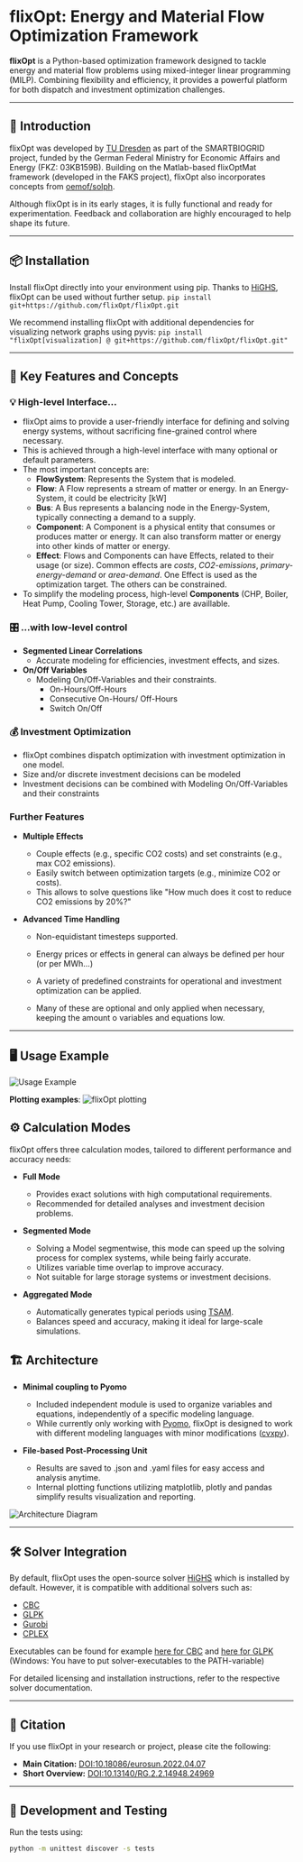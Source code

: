 # flixOpt: Energy and Material Flow Optimization Framework

**flixOpt** is a Python-based optimization framework designed to tackle energy and material flow problems using mixed-integer linear programming (MILP). Combining flexibility and efficiency, it provides a powerful platform for both dispatch and investment optimization challenges.

---

## 🚀 Introduction

flixOpt was developed by [TU Dresden](https://github.com/gewv-tu-dresden) as part of the SMARTBIOGRID project, funded by the German Federal Ministry for Economic Affairs and Energy (FKZ: 03KB159B). Building on the Matlab-based flixOptMat framework (developed in the FAKS project), flixOpt also incorporates concepts from [oemof/solph](https://github.com/oemof/oemof-solph). 

Although flixOpt is in its early stages, it is fully functional and ready for experimentation. Feedback and collaboration are highly encouraged to help shape its future.

---

## 📦 Installation

Install flixOpt directly into your environment using pip. Thanks to [HiGHS](https://github.com/ERGO-Code/HiGHS?tab=readme-ov-file), flixOpt can be used without further setup.
`pip install git+https://github.com/flixOpt/flixOpt.git`

We recommend installing flixOpt with additional dependencies for visualizing network graphs using pyvis:
`pip install "flixOpt[visualization] @ git+https://github.com/flixOpt/flixOpt.git"`

---

## 🌟 Key Features and Concepts

### 💡 High-level Interface...
  - flixOpt aims to provide a user-friendly interface for defining and solving energy systems, without sacrificing fine-grained control where necessary.
  - This is achieved through a high-level interface with many optional or default parameters.
  - The most important concepts are:
    - **FlowSystem**: Represents the System that is modeled.
    - **Flow**: A Flow represents a stream of matter or energy. In an Energy-System, it could be electricity [kW]
    - **Bus**: A Bus represents a balancing node in the Energy-System, typically connecting a demand to a supply.
    - **Component**: A Component is a physical entity that consumes or produces matter or energy. It can also transform matter or energy into other kinds of matter or energy.
    - **Effect**: Flows and Components can have Effects, related to their usage (or size). Common effects are *costs*, *CO2-emissions*, *primary-energy-demand* or *area-demand*. One Effect is used as the optimization target. The others can be constrained.
  - To simplify the modeling process, high-level **Components** (CHP, Boiler, Heat Pump, Cooling Tower, Storage, etc.) are availlable.

### 🎛️ ...with low-level control
- **Segmented Linear Correlations**  
  - Accurate modeling for efficiencies, investment effects, and sizes.
- **On/Off Variables**
  - Modeling On/Off-Variables and their constraints.
    - On-Hours/Off-Hours
    - Consecutive On-Hours/ Off-Hours
    - Switch On/Off

### 💰 Investment Optimization
- flixOpt combines dispatch optimization with investment optimization in one model.
- Size and/or discrete investment decisions can be modeled
- Investment decisions can be combined with Modeling On/Off-Variables and their constraints

### Further Features
- **Multiple Effects**
  - Couple effects (e.g., specific CO2 costs) and set constraints (e.g., max CO2 emissions).
  - Easily switch between optimization targets (e.g., minimize CO2 or costs).
  - This allows to solve questions like "How much does it cost to reduce CO2 emissions by 20%?"

- **Advanced Time Handling**
  - Non-equidistant timesteps supported.  
  - Energy prices or effects in general can always be defined per hour (or per MWh...)

  - A variety of predefined constraints for operational and investment optimization can be applied.
  - Many of these are optional and only applied when necessary, keeping the amount o variables and equations low.

---

## 🖥️ Usage Example
![Usage Example](https://github.com/user-attachments/assets/fa0e12fa-2853-4f51-a9e2-804abbefe20c)

**Plotting examples**:
![flixOpt plotting](/pics/flixOpt_plotting.jpg)

## ⚙️ Calculation Modes

flixOpt offers three calculation modes, tailored to different performance and accuracy needs:

- **Full Mode**  
  - Provides exact solutions with high computational requirements.  
  - Recommended for detailed analyses and investment decision problems.

- **Segmented Mode**  
  - Solving a Model segmentwise, this mode can speed up the solving process for complex systems, while being fairly accurate.
  - Utilizes variable time overlap to improve accuracy.
  - Not suitable for large storage systems or investment decisions.

- **Aggregated Mode**  
  - Automatically generates typical periods using [TSAM](https://github.com/FZJ-IEK3-VSA/tsam).  
  - Balances speed and accuracy, making it ideal for large-scale simulations.


## 🏗️ Architecture

- **Minimal coupling to Pyomo**
  - Included independent module is used to organize variables and equations, independently of a specific modeling language.
  - While currently only working with [Pyomo](http://www.pyomo.org/), flixOpt is designed to work with different modeling languages with minor modifications ([cvxpy](https://www.cvxpy.org)).

- **File-based Post-Processing Unit**
  - Results are saved to .json and .yaml files for easy access and analysis anytime.
  - Internal plotting functions utilizing matplotlib, plotly and pandas simplify results visualization and reporting.

![Architecture Diagram](/pics/architecture_flixOpt.png)

---

## 🛠️ Solver Integration

By default, flixOpt uses the open-source solver [HiGHS](https://highs.dev/) which is installed by default. However, it is compatible with additional solvers such as:  

- [CBC](https://github.com/coin-or/Cbc)  
- [GLPK](https://www.gnu.org/software/glpk/)  
- [Gurobi](https://www.gurobi.com/)  
- [CPLEX](https://www.ibm.com/analytics/cplex-optimizer)

Executables can be found for example [here for CBC](https://portal.ampl.com/dl/open/cbc/) and [here for GLPK](https://sourceforge.net/projects/winglpk/) (Windows: You have to put solver-executables to the PATH-variable)

For detailed licensing and installation instructions, refer to the respective solver documentation.  

---

## 📖 Citation

If you use flixOpt in your research or project, please cite the following:  

- **Main Citation:** [DOI:10.18086/eurosun.2022.04.07](https://doi.org/10.18086/eurosun.2022.04.07)  
- **Short Overview:** [DOI:10.13140/RG.2.2.14948.24969](https://doi.org/10.13140/RG.2.2.14948.24969)  

---

## 🔧 Development and Testing

Run the tests using:  

```bash
python -m unittest discover -s tests

